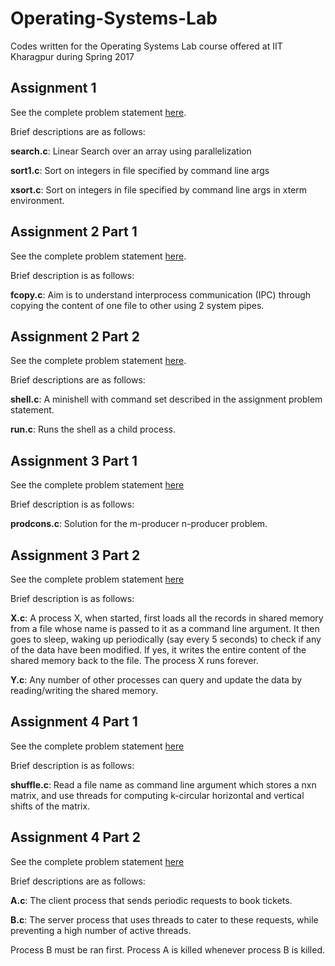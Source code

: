 # Operating-Systems-Lab
Codes written for the Operating Systems Lab course offered at IIT Kharagpur during Spring 2017

## Assignment 1
See the complete problem statement [here](http://cse.iitkgp.ac.in/~agupta/OSLab/Assgn1.pdf).

Brief descriptions are as follows:

**search.c**: Linear Search over an array using parallelization

**sort1.c**: Sort on integers in file specified by command line args

**xsort.c**: Sort on integers in file specified by command line args in xterm environment.

## Assignment 2 Part 1
See the complete problem statement [here](http://cse.iitkgp.ac.in/~agupta/OSLab/Assgn2.pdf).

Brief description is as follows:

**fcopy.c**: Aim is to understand interprocess communication (IPC) through copying the content of one file to other using 2 system pipes.

## Assignment 2 Part 2
See the complete problem statement [here](http://cse.iitkgp.ac.in/~agupta/OSLab/Assgn2.pdf).

Brief descriptions are as follows:

**shell.c**: A minishell with command set described in the assignment problem statement.

**run.c**:  Runs the shell as a child process.

## Assignment 3 Part 1
See the complete problem statement [here](http://cse.iitkgp.ac.in/~agupta/OSLab/Assgn3.pdf)

Brief description is as follows:

**prodcons.c**: Solution for the m-producer n-producer problem.

## Assignment 3 Part 2
See the complete problem statement [here](http://cse.iitkgp.ac.in/~agupta/OSLab/Assgn3.pdf)

Brief description is as follows:

**X.c**: A process X, when started, first loads all the records in shared memory from a file whose name is passed to it as a command line argument. It then goes to sleep, waking up periodically (say every 5 seconds) to check if any of the data have been modified. If yes, it writes the entire content of the shared memory back to the file. The process X runs forever. 

**Y.c**: Any number of other processes can query and update the data by reading/writing the shared memory.

## Assignment 4 Part 1
See the complete problem statement [here](http://cse.iitkgp.ac.in/~agupta/OSLab/Assgn4.pdf)

Brief description is as follows:

**shuffle.c**: Read a file name as command line argument which stores a nxn matrix, and use threads for computing k-circular horizontal and vertical shifts of the matrix.


## Assignment 4 Part 2
See the complete problem statement [here](http://cse.iitkgp.ac.in/~agupta/OSLab/Assgn4.pdf)

Brief descriptions are as follows:

**A.c**: The client process that sends periodic requests to book tickets.

**B.c**: The server process that uses threads to cater to these requests, while preventing a high number of active threads.

Process B must be ran first. Process A is killed whenever process B is killed. 
